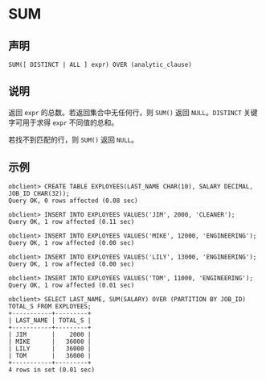 SUM 
========================



声明 
-----------------------

```unknow
SUM([ DISTINCT | ALL ] expr) OVER (analytic_clause)
```



说明 
-----------------------

返回 `expr` 的总数。若返回集合中无任何行，则 `SUM()` 返回 `NULL`。`DISTINCT` 关键字可用于求得 `expr` 不同值的总和。

若找不到匹配的行，则 `SUM()` 返回 `NULL`。

示例 
-----------------------

```unknow
obclient> CREATE TABLE EXPLOYEES(LAST_NAME CHAR(10), SALARY DECIMAL, JOB_ID CHAR(32));
Query OK, 0 rows affected (0.08 sec)

obclient> INSERT INTO EXPLOYEES VALUES('JIM', 2000, 'CLEANER');
Query OK, 1 row affected (0.11 sec)

obclient> INSERT INTO EXPLOYEES VALUES('MIKE', 12000, 'ENGINEERING');
Query OK, 1 row affected (0.00 sec)

obclient> INSERT INTO EXPLOYEES VALUES('LILY', 13000, 'ENGINEERING');
Query OK, 1 row affected (0.00 sec)

obclient> INSERT INTO EXPLOYEES VALUES('TOM', 11000, 'ENGINEERING');
Query OK, 1 row affected (0.01 sec)

obclient> SELECT LAST_NAME, SUM(SALARY) OVER (PARTITION BY JOB_ID) TOTAL_S FROM EXPLOYEES;
+-----------+---------+
| LAST_NAME | TOTAL_S |
+-----------+---------+
| JIM       |    2000 |
| MIKE      |   36000 |
| LILY      |   36000 |
| TOM       |   36000 |
+-----------+---------+
4 rows in set (0.01 sec)
```


